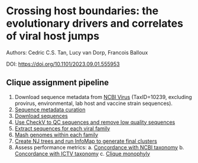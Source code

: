# Crossing host boundaries: the evolutionary drivers and correlates of viral host jumps
Authors: Cedric C.S. Tan, Lucy van Dorp, Francois Balloux

DOI: https://doi.org/10.1101/2023.09.01.555953

## Clique assignment pipeline
1. Download sequence metadata from [NCBI Virus](https://www.ncbi.nlm.nih.gov/labs/virus/vssi/#/) (TaxID=10239, excluding provirus, environmental, lab host and vaccine strain sequences).
1. [Sequence metadata curation](download_scripts/get_unique_sequence_metadata_V2.R)
2. [Download sequences](download_scripts/download_genomes_using_acc_list.sh)
3. [Use CheckV to QC sequences and remove low quality sequences](qc_scripts)
4. [Extract sequences for each viral family](phylogenetic_scripts/extract_viral_family_genomes.R)
5. [Mash genomes within each family](phylogenetic_scripts/run_mash_multiple.sh)
6. [Create NJ trees and run InfoMap to generate final clusters](clique_classification_scripts/generate_final_clusters.R)
7. Assess performance metrics:
   a. [Concordance with NCBI taxonomy](clique_classification_scripts/optimise_threshold_for_metrics.R)
   b. [Concordance with ICTV taxonomy](clique_classification_scripts/optimise_threshold_for_metrics.ICTV.R)
   c. [Clique monophyly](clique_classification_scripts/optimise_threshold_for_monophyly_V2.R)


